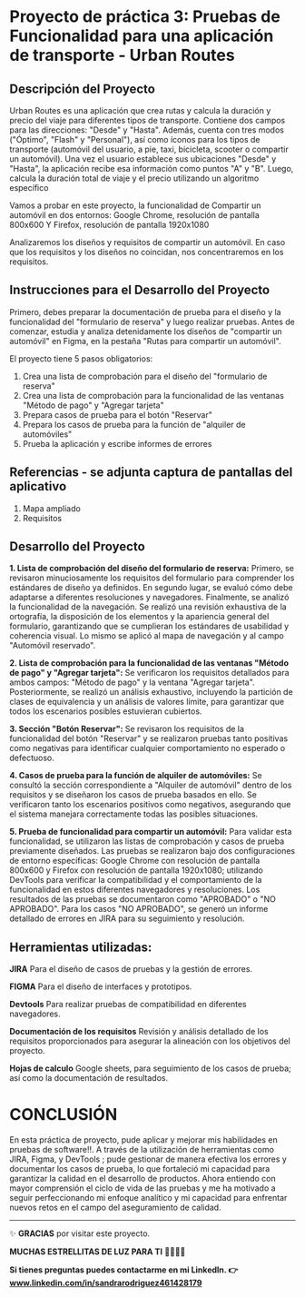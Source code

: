 # Proyecto de práctica 3: Pruebas de Funcionalidad para una aplicación de transporte - Urban Routes

## Descripción del Proyecto

Urban Routes es una aplicación que crea rutas y calcula la duración y precio del viaje para diferentes tipos de transporte.
Contiene dos campos para las direcciones: "Desde" y "Hasta". Además, cuenta con tres modos ("Óptimo", "Flash" y "Personal"), así como íconos para los tipos de transporte (automóvil del usuario, a pie, taxi, bicicleta, scooter o compartir un automóvil).
Una vez el usuario establece sus ubicaciones "Desde" y "Hasta", la aplicación recibe esa información como puntos "A" y "B". Luego, calcula la duración total de viaje y el precio utilizando un algoritmo específico

Vamos a probar en este proyecto, la funcionalidad de Compartir un automóvil en dos entornos:
Google Chrome, resolución de pantalla 800x600 Y Firefox, resolución de pantalla 1920x1080

Analizaremos los diseños y requisitos de compartir un automóvil. En caso que los requisitos y los diseños no coincidan, nos concentraremos en los requisitos.


## Instrucciones para el Desarrollo del Proyecto

Primero, debes preparar la documentación de prueba para el diseño y la funcionalidad del "formulario de reserva" y luego realizar pruebas. Antes de comenzar, estudia y analiza detenidamente los diseños de "compartir un automóvil" en Figma, en la pestaña "Rutas para compartir un automóvil".

El proyecto tiene 5 pasos obligatorios:
1. Crea una lista de comprobación para el diseño del "formulario de reserva"
2. Crea una lista de comprobación para la funcionalidad de las ventanas "Método de pago" y "Agregar tarjeta"
3. Prepara casos de prueba para el botón "Reservar"
4. Prepara los casos de prueba para la función de "alquiler de automóviles"
5. Prueba la aplicación y escribe informes de errores

## Referencias - se adjunta captura de pantallas del aplicativo

1. Mapa ampliado 
2. Requisitos
   
## Desarrollo del Proyecto

**1. Lista de comprobación del diseño del formulario de reserva:** Primero, se revisaron minuciosamente los requisitos del formulario para comprender los estándares de diseño ya definidos. En segundo lugar, se evaluó cómo debe adaptarse a diferentes resoluciones y navegadores. Finalmente, se analizó la funcionalidad de la navegación. Se realizó una revisión exhaustiva de la ortografía, la disposición de los elementos y la apariencia general del formulario, garantizando que se cumplieran los estándares de usabilidad y coherencia visual. Lo mismo se aplicó al mapa de navegación y al campo "Automóvil reservado".

**2. Lista de comprobación para la funcionalidad de las ventanas "Método de pago" y "Agregar tarjeta":** Se verificaron los requisitos detallados para ambos campos: "Método de pago" y la ventana "Agregar tarjeta". Posteriormente, se realizó un análisis exhaustivo, incluyendo la partición de clases de equivalencia y un análisis de valores límite, para garantizar que todos los escenarios posibles estuvieran cubiertos. 

**3. Sección "Botón Reservar":** Se revisaron los requisitos de la funcionalidad del botón "Reservar" y se realizaron pruebas tanto positivas como negativas para identificar cualquier comportamiento no esperado o defectuoso.

**4. Casos de prueba para la función de alquiler de automóviles:** Se consultó la sección correspondiente a "Alquiler de automóvil" dentro de los requisitos y se diseñaron los casos de prueba basados en ello. Se verificaron tanto los escenarios positivos como negativos, asegurando que el sistema manejara correctamente todas las posibles situaciones.

**5. Prueba de funcionalidad para compartir un automóvil:** Para validar esta funcionalidad, se utilizaron las listas de comprobación y casos de prueba previamente diseñados. Las pruebas se realizaron bajo dos configuraciones de entorno específicas: Google Chrome con resolución de pantalla 800x600 y Firefox con resolución de pantalla 1920x1080; utilizando DevTools para verificar la compatibilidad y el comportamiento de la funcionalidad en estos diferentes navegadores y resoluciones. Los resultados de las pruebas se documentaron como "APROBADO" o "NO APROBADO". Para los casos "NO APROBADO", se generó un informe detallado de errores en JIRA para su seguimiento y resolución.

## Herramientas utilizadas:

**JIRA** Para el diseño de casos de pruebas y la gestión de errores.

**FIGMA** Para el diseño de interfaces y prototipos.

**Devtools** Para realizar pruebas de compatibilidad en diferentes navegadores.

**Documentación de los requisitos** Revisión y análisis detallado de los requisitos proporcionados para asegurar la alineación con los objetivos del proyecto.

**Hojas de calculo** Google sheets, para seguimiento de los casos de prueba; así como la documentación de resultados.

# CONCLUSIÓN

En esta práctica de proyecto, pude aplicar y mejorar mis habilidades en pruebas de software!!. A través de la utilización de herramientas como JIRA, Figma, y DevTools ; pude gestionar de manera efectiva los errores y documentar los casos de prueba, lo que fortaleció mi capacidad para garantizar la calidad en el desarrollo de productos. Ahora entiendo con mayor comprensión el ciclo de vida de las pruebas y me ha motivado a seguir perfeccionando mi enfoque analítico y mi capacidad para enfrentar nuevos retos en el campo del aseguramiento de calidad.

************


:sparkles: **GRACIAS** por visitar este proyecto. 

**MUCHAS ESTRELLITAS DE LUZ PARA TI** :star2::star2::star2::star2:

**Si tienes preguntas puedes contactarme en mi Linkedln. :point_right: www.linkedin.com/in/sandrarodriguez461428179**







